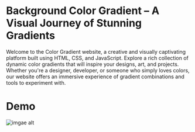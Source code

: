 # Background Color Gradient – A Visual Journey of Stunning Gradients
Welcome to the Color Gradient website, a creative and visually captivating platform built using HTML, CSS, and JavaScript. Explore a rich collection of dynamic color gradients that will inspire your designs, art, and projects. Whether you're a designer, developer, or someone who simply loves colors, our website offers an immersive experience of gradient combinations and tools to experiment with.

# Demo

![imgae alt]()
